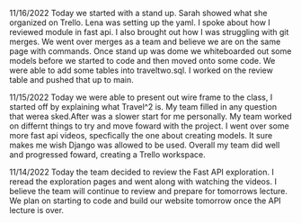 11/16/2022
Today we started with a stand up. Sarah showed what she organized on Trello. Lena was setting up the yaml. I spoke about how I reviewed module in fast api. I also brought out how I was struggling with git merges. We went over merges as a team and believe we are on the same page with commands. Once stand up was dome we whiteboarded out some models before we started to code and then moved onto some code. We were able to add some tables into traveltwo.sql. I worked on the review table and pushed that up to main. 

11/15/2022
Today we were able to present out wire frame to the class, I started off by explaining what Travel^2 is. My team filled in any question that werea sked.After was a slower start for me personally. My team worked on differnt things to try and move foward with the project. I went over some more fast api videos, specfically the one about creating models. It sure makes me wish Django was allowed to be used. Overall my team did well and progressed foward, creating a Trello workspace. 

11/14/2022
Today the team decided to review the Fast API exploration. I reread the exploration pages and went along with watching the videos. I believe the team will continue to review and prepare for tomorrows lecture. We plan on starting to code and build our website tomorrow once the API lecture is over. 

